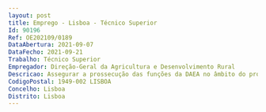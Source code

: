 ```yaml
--- 
layout: post
title: Emprego - Lisboa - Técnico Superior
Id: 90196
Ref: OE202109/0189
DataAbertura: 2021-09-07
DataFecho: 2021-09-21
Trabalho: Técnico Superior
Empregador: Direção-Geral da Agricultura e Desenvolvimento Rural
Descricao: Assegurar a prossecução das funções da DAEA no âmbito do programa emparcelar para ordenar e na área da organização da produção assim como de incentivo a medidas de políticas públicas de apoio à preservação de determinados segmentos.
CodigoPostal: 1949-002 LISBOA
Concelho: Lisboa
Distrito: Lisboa
--- 
```


